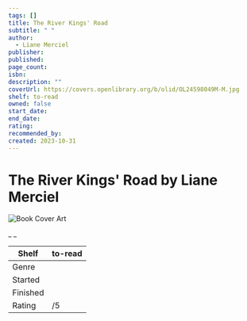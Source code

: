 ```yaml
---
tags: []
title: The River Kings' Road
subtitle: " "
author:
  - Liane Merciel
publisher: 
published: 
page_count: 
isbn: 
description: ""
coverUrl: https://covers.openlibrary.org/b/olid/OL24598049M-M.jpg
shelf: to-read
owned: false
start_date: 
end_date: 
rating: 
recommended_by: 
created: 2023-10-31
---
```


# The River Kings' Road by Liane Merciel

![Book Cover Art](https://covers.openlibrary.org/b/olid/OL24598049M-M.jpg)

_ _

| Shelf | to-read |
| --- | --- |
| Genre |  |
| Started |  |
| Finished |  |
| Rating | /5 |

